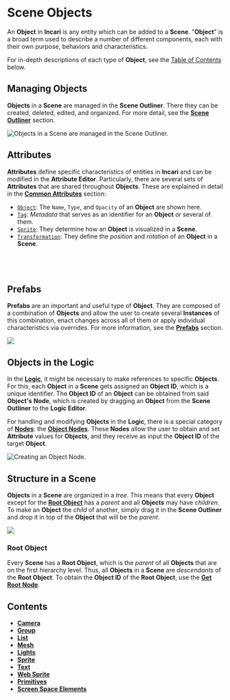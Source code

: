# Scene Objects

An **Object** in **Incari** is any entity which can be added to a **Scene**. "**Object**" is a broad term used to describe a number of different components, each with their own purpose, behaviors and characteristics.

For in-depth descriptions of each type of **Object**, see the [Table of Contents](#contents) below.

## Managing Objects

**Objects** in a **Scene** are managed in the **Scene Outliner**. There they can be created, deleted, edited, and organized. For more detail, see the [**Scene Outliner**](../../modules/scene-outliner.md) section.

![Objects in a Scene are managed in the Scene Outliner.](../../.gitbook/assets/scene-outliner2.png)

## Attributes

**Attributes** define specific characteristics of entities in **Incari** and can be modified in the **Attribute Editor**. Particularly, there are several sets of **Attributes** that are shared throughout **Objects**. These are explained in detail in the [**Common Attributes**](../attributes/common-attributes/) section:

* [`Object`](../attributes/common-attributes/object.md): The `Name`, `Type`, and `Opacity` of an **Object** are shown here.
* [`Tag`](../attributes/common-attributes/tag.md): _Metadata_ that serves as an identifier for an **Object** or several of them.
* [`Sprite`](../attributes/common-attributes/sprite.md): They determine how an **Object** is visualized in a **Scene**.
* [`Transformation`](../attributes/common-attributes/transformation/README.md): They define the _position_ and _rotation_ of an **Object** in a **Scene**.

<div>
<figure><img src="../../.gitbook/assets/attri-object.png" alt=""><figcaption></figcaption></figure>
<figure><img src="../../.gitbook/assets/attri-tag.png" alt=""><figcaption><p></p></figcaption></figure>
</div>

<div>
<figure><img src="../../.gitbook/assets/attri-sprite.png" alt=""><figcaption></figcaption></figure>
<figure><img src="../../.gitbook/assets/attri-transformation.png" alt=""><figcaption><p></p></figcaption></figure>
</div>


## Prefabs

**Prefabs** are an important and useful type of **Object**. They are composed of a combination of **Objects** and allow the user to create several **Instances** of this combination, enact changes across all of them or apply individual characteristics via overrides. For more information, see the [**Prefabs**](../prefabs/README.md) section.

![](../../.gitbook/assets/prefabs1.gif)

## Objects in the Logic

In the [**Logic**](../../modules/logic-editor.md), it might be necessary to make references to specific **Objects**. For this, each **Object** in a **Scene** gets assigned an **Object ID**, which is a unique identifier. The **Object ID** of an **Object** can be obtained from said **Object's** **Node**, which is created by dragging an **Object** from the **Scene Outliner** to the **Logic Editor**.

For handling and modifying **Objects** in the **Logic**, there is a special category of [**Nodes**](../../modules/logic-editor.md#nodes): the [**Object Nodes**](../../toolbox/incari/object/README.md). These **Nodes** allow the user to obtain and set **Attribute** values for **Objects**, and they receive as input the **Object ID** of the target **Object**.

![Creating an Object Node.](../../.gitbook/assets/ObjLogic2.gif)

## Structure in a Scene

**Objects** in a **Scene** are organized in a _tree_. This means that every **Object** except for the [**Root Object**](#root-object) has a _parent_ and all **Objects** may have _children_. To make an **Object** the _child_ of another, simply drag it in the **Scene Outliner** and drop it in top of the **Object** that will be the _parent_.

![](../../.gitbook/assets/TreeStructure.png)

### Root Object

Every **Scene** has a **Root Object**, which is the _parent_ of all **Objects** that are on the first hierarchy level. Thus, all **Objects** in a **Scene** are _descendants_ of the **Root Object**. To obtain the **Object ID** of the **Root Object**, use the [**Get Root** **Node**](../../toolbox/incari/object/get-root.md).

## Contents

* [**Camera**](camera.md)
* [**Group**](group.md)
* [**List**](list-widget.md)
* [**Mesh**](mesh.md)
* [**Lights**](lights.md)
* [**Sprite**](sprite.md)
* [**Text**](text.md)
* [**Web Sprite**](web-sprite.md)
* [**Primitives**](primitives.md)
* [**Screen Space Elements**](screen-space-elements.md)
